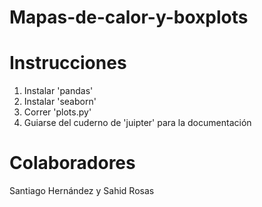 # Mapas-de-calor-y-boxplots
# Instrucciones
1. Instalar 'pandas'
2. Instalar 'seaborn'
3. Correr 'plots.py'
4. Guiarse del cuderno de 'juipter' para la documentación
# Colaboradores
Santiago Hernández y
Sahid Rosas 
